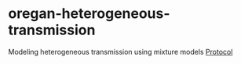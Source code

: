 # oregan-heterogeneous-transmission
Modeling heterogeneous transmission using mixture models
[Protocol](https://www.overleaf.com/read/nnqnbttgvcjt)
